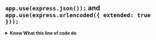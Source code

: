 
## `app.use(express.json());` and `app.use(express.urlencoded({ extended: true }));`
<details>
    <summary><strong>Know What this line of code do</strong></summary>

```js
app.use(express.json());
```
- Middleware to parse incoming JSON requests
- This allows your server to accept and understand JSON data in request bodies (e.g., POST, PUT requests)

### Purpose: 
- Parses incoming requests with JSON payloads and makes the data available in `req.body`.

--- 

```ja
app.use(express.urlencoded({ extended: true }));
```
When a user submits a form on a website (like a login or contact form), the browser sends that data to the server in a format called URL-encoded.

This format looks like this: `name=Santwan&age=21`
But Express (the server) doesn’t automatically understand this format. So we use:
#### `app.use(express.urlencoded({ extended: true }));`

#### This line tells Express:
> "Hey, please understand and extract the form data sent from the client, and put it inside req.body so I can use it."
</details>